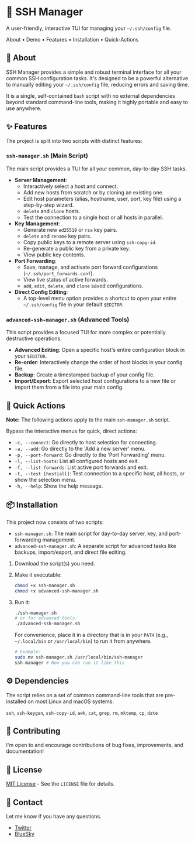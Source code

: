 # 🔑 SSH Manager

A user-friendly, interactive TUI for managing your `~/.ssh/config` file.

About • Demo • Features • Installation • Quick-Actions

## 🧠 About

SSH Manager provides a simple and robust terminal interface for all your common SSH configuration tasks. It's designed to be a powerful alternative to manually editing your `~/.ssh/config` file, reducing errors and saving time.

It is a single, self-contained `bash` script with no external dependencies beyond standard command-line tools, making it highly portable and easy to use anywhere.

## ✨ Features

The project is split into two scripts with distinct features:

### `ssh-manager.sh` (Main Script)

The main script provides a TUI for all your common, day-to-day SSH tasks.

- **Server Management**:
  - Interactively select a host and connect.
  - Add new hosts from scratch or by cloning an existing one.
  - Edit host parameters (alias, hostname, user, port, key file) using a step-by-step wizard.
  - `delete` and `clone` hosts.
  - Test the connection to a single host or all hosts in parallel.
- **Key Management**:
  - Generate new `ed25519` or `rsa` key pairs.
  - `delete` and `rename` key pairs.
  - Copy public keys to a remote server using `ssh-copy-id`.
  - Re-generate a public key from a private key.
  - View public key contents.
- **Port Forwarding**:
  - Save, manage, and activate port forward configurations (`~/.ssh/port_forwards.conf`).
  - View live status of active forwards.
  - `add`, `edit`, `delete`, and `clone` saved configurations.
- **Direct Config Editing**:
  - A top-level menu option provides a shortcut to open your entire `~/.ssh/config` file in your default `$EDITOR`.

### `advanced-ssh-manager.sh` (Advanced Tools)

This script provides a focused TUI for more complex or potentially destructive operations.

- **Advanced Editing**: Open a specific host's entire configuration block in your `$EDITOR`.
- **Re-order**: Interactively change the order of host blocks in your config file.
- **Backup**: Create a timestamped backup of your config file.
- **Import/Export**: Export selected host configurations to a new file or import them from a file into your main config.

## 🚀 Quick Actions

**Note:** The following actions apply to the main `ssh-manager.sh` script.

Bypass the interactive menus for quick, direct actions:

- `-c, --connect`: Go directly to host selection for connecting.
- `-a, --add`: Go directly to the 'Add a new server' menu.
- `-p, --port-forward`: Go directly to the 'Port Forwarding' menu.
- `-l, --list-hosts`: List all configured hosts and exit.
- `-f, --list-forwards`: List active port forwards and exit.
- `-t, --test [host|all]`: Test connection to a specific host, all hosts, or show the selection menu.
- `-h, --help`: Show the help message.

## 📦 Installation

This project now consists of two scripts:

- `ssh-manager.sh`: The main script for day-to-day server, key, and port-forwarding management.
- `advanced-ssh-manager.sh`: A separate script for advanced tasks like backups, import/export, and direct file editing.

1. Download the script(s) you need.
2. Make it executable:

    ```bash
    chmod +x ssh-manager.sh
    chmod +x advanced-ssh-manager.sh
    ```

3. Run it:

    ```bash
    ./ssh-manager.sh
    # or for advanced tools:
    ./advanced-ssh-manager.sh
    ```

    For convenience, place it in a directory that is in your `PATH` (e.g., `~/.local/bin` or `/usr/local/bin`) to run it from anywhere.

    ```bash
    # Example:
    sudo mv ssh-manager.sh /usr/local/bin/ssh-manager
    ssh-manager # Now you can run it like this
    ```

## ⚙️ Dependencies

The script relies on a set of common command-line tools that are pre-installed on most Linux and macOS systems:

`ssh`, `ssh-keygen`, `ssh-copy-id`, `awk`, `cat`, `grep`, `rm`, `mktemp`, `cp`, `date`

## 🤝 Contributing

I'm open to and encourage contributions of bug fixes, improvements, and documentation!

## 📜 License

[MIT License](LICENSE) - See the `LICENSE` file for details.

## 📧 Contact

Let me know if you have any questions.

- [Twitter](https://twitter.com/IAmDanielV)
- [BlueSky](https://bsky.app/profile/iamdanielv.bsky.social)
